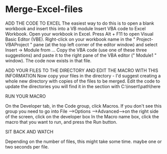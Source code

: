 # Merge-Excel-files

ADD THE CODE TO EXCEL
The easiest way to do this is to open a blank workbook and insert this into a VB module
  Insert VBA code to Excel Workbook.
    Open your workbook in Excel.
    Press Alt + F11 to open Visual Basic Editor (VBE).
    Right-click on your workbook name in the " Project-VBAProject " pane (at the top left corner of the editor window) and select Insert -> Module from ...
    Copy the VBA code (use one of these three suggestions) and paste it to the right pane of the VBA editor (" Module1 " window).
    The code now exists in that file.
   
ADD YOUR FILES TO THE DIRECTORY AND EDIT THE MACRO WITH THIS INFORMATION
Now copy your files in the directory - I'd suggest creating a whole new directory with copies of the files to be merged. Edit the code to update the 
directories you will find it in the section with C:\insert\path\here

RUN YOUR MACRO

On the Developer tab, in the Code group, click Macros. 
  If you don't see this group you need to go into File -->Options -->Advanced-->on the right side of the screen, click on the developer box
In the Macro name box, click the macro that you want to run, and press the Run button.

SIT BACK AND WATCH

Depending on the number of files, this might take some time. maybe one or two seconds per file. 


